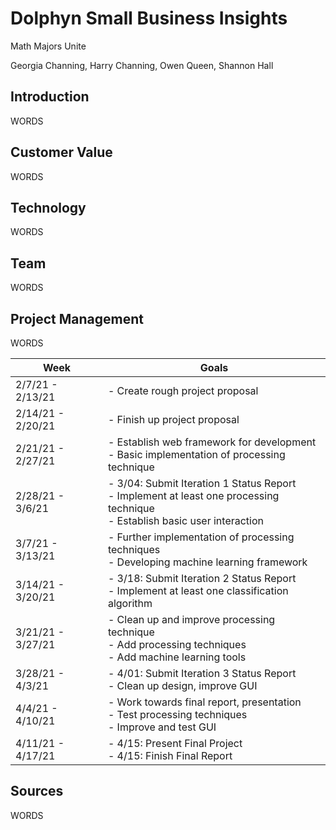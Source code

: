 # Dolphyn Small Business Insights

Math Majors Unite  
  
Georgia Channing, Harry Channing, Owen Queen, Shannon Hall

## Introduction

WORDS

## Customer Value

WORDS

## Technology

WORDS

## Team

WORDS

## Project Management

WORDS

| Week              | Goals                                                                                                                           |
|-------------------|---------------------------------------------------------------------------------------------------------------------------------|
| 2/7/21 - 2/13/21  | - Create rough project proposal                                                                                                 |
| 2/14/21 - 2/20/21 | - Finish up project proposal                                                                                                    |
| 2/21/21 - 2/27/21 | - Establish web framework for development<br>- Basic implementation of processing technique                                     |
| 2/28/21 - 3/6/21  | - 3/04: Submit Iteration 1 Status Report<br>- Implement at least one processing technique<br>- Establish basic user interaction |
| 3/7/21 - 3/13/21  | - Further implementation of processing techniques<br>- Developing machine learning framework                                    |
| 3/14/21 - 3/20/21 | - 3/18: Submit Iteration 2 Status Report<br>- Implement at least one classification algorithm                                   |
| 3/21/21 - 3/27/21 | - Clean up and improve processing technique<br>- Add processing techniques<br>- Add machine learning tools                      |
| 3/28/21 - 4/3/21  | - 4/01: Submit Iteration 3 Status Report<br>- Clean up design, improve GUI                                                      |
| 4/4/21 - 4/10/21  | - Work towards final report, presentation<br>- Test processing techniques<br>- Improve and test GUI                             |
| 4/11/21 - 4/17/21 | - 4/15: Present Final Project<br>- 4/15: Finish Final Report                                                                    |

## Sources

WORDS
